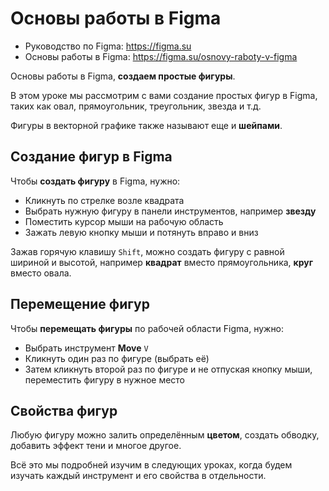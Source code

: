 # Основы работы в Figma
* Руководство по Figma: https://figma.su
* Основы работы в Figma: https://figma.su/osnovy-raboty-v-figma

Основы работы в Figma, **создаем простые фигуры**.

В этом уроке мы рассмотрим с вами создание простых фигур в Figma, таких как овал, прямоугольник, треугольник, звезда и т.д.

Фигуры в векторной графике также называют еще и **шейпами**.

## Создание фигур в Figma
Чтобы **создать фигуру** в Figma, нужно:
* Кликнуть по стрелке возле квадрата
* Выбрать нужную фигуру в панели инструментов, например **звезду**
* Поместить курсор мыши на рабочую область
* Зажать левую кнопку мыши и потянуть вправо и вниз

Зажав горячую клавишу `Shift`, можно создать фигуру с равной шириной и высотой, например **квадрат** вместо прямоугольника, **круг** вместо овала.

## Перемещение фигур
Чтобы **перемещать фигуры** по рабочей области Figma, нужно:
* Выбрать инструмент **Move** `V`
* Кликнуть один раз по фигуре (выбрать её)
* Затем кликнуть второй раз по фигуре и не отпуская кнопку мыши, переместить фигуру в нужное место

## Свойства фигур
Любую фигуру можно залить определённым **цветом**, создать обводку, добавить эффект тени и многое другое.

Всё это мы подробней изучим в следующих уроках, когда будем изучать каждый инструмент и его свойства в отдельности.
